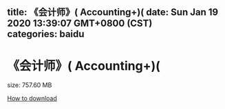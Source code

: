 
title: 《会计师》( Accounting+)(
date: Sun Jan 19 2020 13:39:07 GMT+0800 (CST)    
categories: baidu
---

# 《会计师》( Accounting+)(
size: 757.60 MB
 
 

[How to download](https://bpcam.bemobtrk.com/go/2ceec3aa-1ca2-46d6-b9ff-aaa5c184517c?jno=2830)